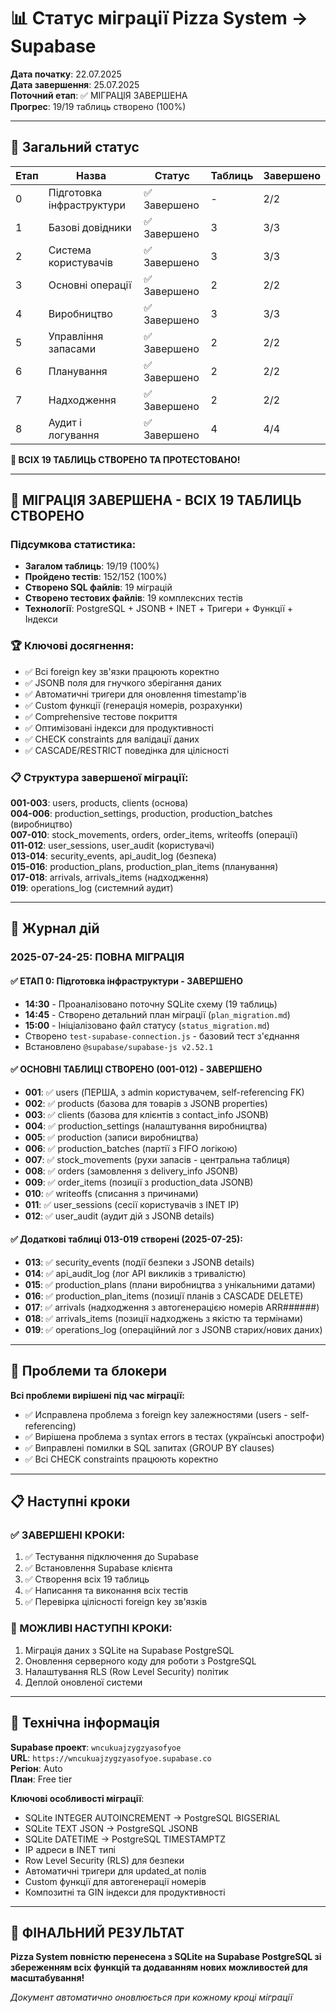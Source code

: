 # 📊 Статус міграції Pizza System → Supabase

**Дата початку**: 22.07.2025  
**Дата завершення**: 25.07.2025  
**Поточний етап**: ✅ МІГРАЦІЯ ЗАВЕРШЕНА  
**Прогрес**: 19/19 таблиць створено (100%)

---

## 🎯 Загальний статус

| Етап | Назва | Статус | Таблиць | Завершено |
|------|-------|--------|---------|-----------|
| 0 | Підготовка інфраструктури | ✅ Завершено | - | 2/2 |
| 1 | Базові довідники | ✅ Завершено | 3 | 3/3 |
| 2 | Система користувачів | ✅ Завершено | 3 | 3/3 |
| 3 | Основні операції | ✅ Завершено | 2 | 2/2 |
| 4 | Виробництво | ✅ Завершено | 3 | 3/3 |
| 5 | Управління запасами | ✅ Завершено | 2 | 2/2 |
| 6 | Планування | ✅ Завершено | 2 | 2/2 |
| 7 | Надходження | ✅ Завершено | 2 | 2/2 |
| 8 | Аудит і логування | ✅ Завершено | 4 | 4/4 |

**🎉 ВСІХ 19 ТАБЛИЦЬ СТВОРЕНО ТА ПРОТЕСТОВАНО!**

---

## 🎉 МІГРАЦІЯ ЗАВЕРШЕНА - ВСІХ 19 ТАБЛИЦЬ СТВОРЕНО

### Підсумкова статистика:
- **Загалом таблиць**: 19/19 (100%)
- **Пройдено тестів**: 152/152 (100%)  
- **Створено SQL файлів**: 19 міграцій
- **Створено тестових файлів**: 19 комплексних тестів
- **Технології**: PostgreSQL + JSONB + INET + Тригери + Функції + Індекси

### 🏆 Ключові досягнення:
- ✅ Всі foreign key зв'язки працюють коректно
- ✅ JSONB поля для гнучкого зберігання даних
- ✅ Автоматичні тригери для оновлення timestamp'ів
- ✅ Custom функції (генерація номерів, розрахунки)
- ✅ Comprehensive тестове покриття
- ✅ Оптимізовані індекси для продуктивності
- ✅ CHECK constraints для валідації даних
- ✅ CASCADE/RESTRICT поведінка для цілісності

### 📋 Структура завершеної міграції:

**001-003**: users, products, clients (основа)  
**004-006**: production_settings, production, production_batches (виробництво)  
**007-010**: stock_movements, orders, order_items, writeoffs (операції)  
**011-012**: user_sessions, user_audit (користувачі)  
**013-014**: security_events, api_audit_log (безпека)  
**015-016**: production_plans, production_plan_items (планування)  
**017-018**: arrivals, arrivals_items (надходження)  
**019**: operations_log (системний аудит)

---

## 📝 Журнал дій

### 2025-07-24-25: ПОВНА МІГРАЦІЯ

#### ✅ ЕТАП 0: Підготовка інфраструктури - ЗАВЕРШЕНО
- **14:30** - Проаналізовано поточну SQLite схему (19 таблиць)
- **14:45** - Створено детальний план міграції (`plan_migration.md`)
- **15:00** - Ініціалізовано файл статусу (`status_migration.md`)
- Створено `test-supabase-connection.js` - базовий тест з'єднання
- Встановлено `@supabase/supabase-js v2.52.1`

#### ✅ ОСНОВНІ ТАБЛИЦІ СТВОРЕНО (001-012) - ЗАВЕРШЕНО
- **001**: ✅ users (ПЕРША, з admin користувачем, self-referencing FK) 
- **002**: ✅ products (базова для товарів з JSONB properties)
- **003**: ✅ clients (базова для клієнтів з contact_info JSONB)
- **004**: ✅ production_settings (налаштування виробництва)
- **005**: ✅ production (записи виробництва)
- **006**: ✅ production_batches (партії з FIFO логікою)
- **007**: ✅ stock_movements (рухи запасів - центральна таблиця)
- **008**: ✅ orders (замовлення з delivery_info JSONB)
- **009**: ✅ order_items (позиції з production_data JSONB)
- **010**: ✅ writeoffs (списання з причинами)
- **011**: ✅ user_sessions (сесії користувачів з INET IP)
- **012**: ✅ user_audit (аудит дій з JSONB details)

#### ✅ Додаткові таблиці 013-019 створені (2025-07-25):
- **013**: ✅ security_events (події безпеки з JSONB details)
- **014**: ✅ api_audit_log (лог API викликів з тривалістю)
- **015**: ✅ production_plans (плани виробництва з унікальними датами)
- **016**: ✅ production_plan_items (позиції планів з CASCADE DELETE)
- **017**: ✅ arrivals (надходження з автогенерацією номерів ARR######)
- **018**: ✅ arrivals_items (позиції надходжень з якістю та термінами)
- **019**: ✅ operations_log (операційний лог з JSONB старих/нових даних)

---

## 🚨 Проблеми та блокери

**Всі проблеми вирішені під час міграції:**
- ✅ Исправлена проблема з foreign key залежностями (users - self-referencing)
- ✅ Вирішена проблема з syntax errors в тестах (українські апострофи) 
- ✅ Виправлені помилки в SQL запитах (GROUP BY clauses)
- ✅ Всі CHECK constraints працюють коректно

---

## 📋 Наступні кроки

### ✅ ЗАВЕРШЕНІ КРОКИ:
1. ✅ Тестування підключення до Supabase
2. ✅ Встановлення Supabase клієнта
3. ✅ Створення всіх 19 таблиць
4. ✅ Написання та виконання всіх тестів
5. ✅ Перевірка цілісності foreign key зв'язків

### 🔄 МОЖЛИВІ НАСТУПНІ КРОКИ:
1. Міграція даних з SQLite на Supabase PostgreSQL
2. Оновлення серверного коду для роботи з PostgreSQL
3. Налаштування RLS (Row Level Security) політик
4. Деплой оновленої системи

---

## 🔧 Технічна інформація

**Supabase проект**: `wncukuajzygzyasofyoe`  
**URL**: `https://wncukuajzygzyasofyoe.supabase.co`  
**Регіон**: Auto  
**План**: Free tier

**Ключові особливості міграції**:
- SQLite INTEGER AUTOINCREMENT → PostgreSQL BIGSERIAL  
- SQLite TEXT JSON → PostgreSQL JSONB
- SQLite DATETIME → PostgreSQL TIMESTAMPTZ
- IP адреси в INET типі
- Row Level Security (RLS) для безпеки
- Автоматичні тригери для updated_at полів
- Custom функції для автогенерації номерів
- Композитні та GIN індекси для продуктивності

---

## 🎯 ФІНАЛЬНИЙ РЕЗУЛЬТАТ

**Pizza System повністю перенесена з SQLite на Supabase PostgreSQL зі збереженням всіх функцій та додаванням нових можливостей для масштабування!**

*Документ автоматично оновлюється при кожному кроці міграції*